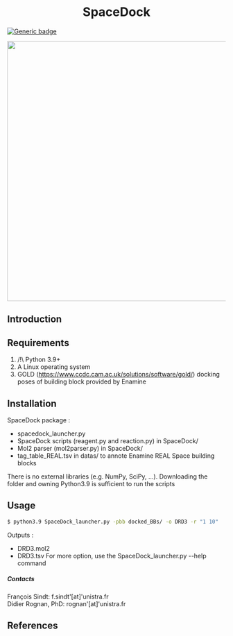 <h1 align="center">SpaceDock</h1>  

[![Generic badge](https://img.shields.io/badge/version-1.0.0-blue.svg)](https://shields.io/)  

<p align="center">
<img src="https://github.com/litfsindt/spacedock/blob/dc7f6994b584a5a7657549023677f6bcebe78eaf/docs/images/SpaceDock_illus.png" width="600" />
</p>

## Introduction

## Requirements
1. /!\ Python 3.9+
2. A Linux operating system
3. GOLD (https://www.ccdc.cam.ac.uk/solutions/software/gold/) docking poses of building block provided by Enamine

## Installation
SpaceDock package :
- spacedock_launcher.py 
- SpaceDock scripts (reagent.py and reaction.py) in SpaceDock/
- Mol2 parser (mol2parser.py) in SpaceDock/
- tag_table_REAL.tsv in datas/ to annote Enamine REAL Space building blocks

There is no external libraries (e.g. NumPy, SciPy, ...).
Downloading the folder and owning Python3.9 is sufficient to run the scripts

## Usage

``` bash
$ python3.9 SpaceDock_launcher.py -pbb docked_BBs/ -o DRD3 -r "1 10"
```
Outputs :
- DRD3.mol2
- DRD3.tsv
For more option, use the SpaceDock_launcher.py --help command

##### Contacts
François Sindt: f.sindt'[at]'unistra.fr  
Didier Rognan, PhD: rognan'[at]'unistra.fr

## References
